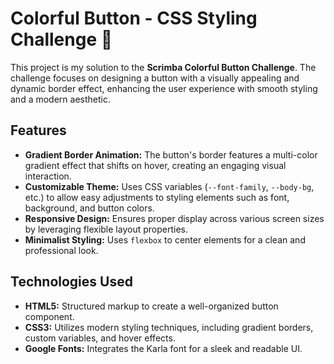 <h1>Colorful Button - CSS Styling Challenge 🎨</h1>
<p>
  This project is my solution to the <strong>Scrimba Colorful Button Challenge</strong>. The challenge focuses on designing a button with a visually appealing and dynamic border effect, enhancing the user experience with smooth styling and a modern aesthetic.
</p>
<h2>Features</h2>
<ul>
  <li>
    <strong>Gradient Border Animation:</strong> The button's border features a multi-color gradient effect that shifts on hover, creating an engaging visual interaction.
  </li>
  <li>
    <strong>Customizable Theme:</strong> Uses CSS variables (<code>--font-family</code>, <code>--body-bg</code>, etc.) to allow easy adjustments to styling elements such as font, background, and button colors.
  </li>
  <li>
    <strong>Responsive Design:</strong> Ensures proper display across various screen sizes by leveraging flexible layout properties.
  </li>
  <li>
    <strong>Minimalist Styling:</strong> Uses <code>flexbox</code> to center elements for a clean and professional look.
  </li>
</ul>
<h2>Technologies Used</h2>
<ul>
  <li>
    <strong>HTML5:</strong> Structured markup to create a well-organized button component.
  </li>
  <li>
    <strong>CSS3:</strong> Utilizes modern styling techniques, including gradient borders, custom variables, and hover effects.
  </li>
  <li>
    <strong>Google Fonts:</strong> Integrates the Karla font for a sleek and readable UI.
  </li>
</ul>
